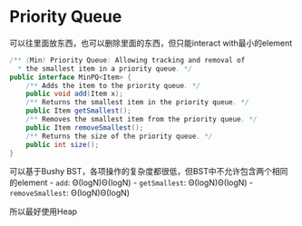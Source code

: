
# Priority Queue
可以往里面放东西，也可以删除里面的东西，但只能interact with最小的element
```java
/** (Min) Priority Queue: Allowing tracking and removal of 
  * the smallest item in a priority queue. */
public interface MinPQ<Item> {
    /** Adds the item to the priority queue. */
    public void add(Item x);
    /** Returns the smallest item in the priority queue. */
    public Item getSmallest();
    /** Removes the smallest item from the priority queue. */
    public Item removeSmallest();
    /** Returns the size of the priority queue. */
    public int size();
}
```

可以基于Bushy BST，各项操作的复杂度都很低，但BST中不允许包含两个相同的element
    -   `add`: Θ(logN)Θ(logN)
    -   `getSmallest`: Θ(logN)Θ(logN)
    -   `removeSmallest`: Θ(logN)Θ(logN)

所以最好使用Heap
<!--stackedit_data:
eyJoaXN0b3J5IjpbLTE4NTI5OTY0ODZdfQ==
-->